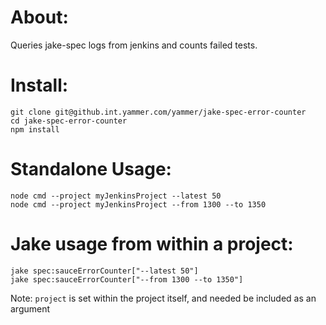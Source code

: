 About:
====================
Queries jake-spec logs from jenkins and counts failed tests.

Install:
====================
    git clone git@github.int.yammer.com/yammer/jake-spec-error-counter
    cd jake-spec-error-counter
    npm install

Standalone Usage:
====================
    node cmd --project myJenkinsProject --latest 50
    node cmd --project myJenkinsProject --from 1300 --to 1350

Jake usage from within a project:
====================
    jake spec:sauceErrorCounter["--latest 50"]
    jake spec:sauceErrorCounter["--from 1300 --to 1350"]
Note: ```project``` is set within the project itself, and needed be included as an argument